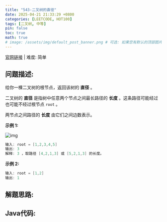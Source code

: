 ```yaml
---
title: "543-二叉树的直径"
date: 2025-04-21 21:33:29 +0800
categories: [LEETCODE, HOT100]
tags: [二叉树, 中等]
pin: false
toc: true
math: true
# image: /assets/img/default_post_banner.png # 可选: 如果您有默认的顶部图片，取消注释并修改路径
---
```


[官网链接](https://leetcode.cn/problems/diameter-of-binary-tree/) \| 难度: 简单

## 问题描述: 

给你一棵二叉树的根节点，返回该树的 **直径** 。

二叉树的 **直径** 是指树中任意两个节点之间最长路径的 **长度** 。这条路径可能经过也可能不经过根节点 `root` 。

两节点之间路径的 **长度** 由它们之间边数表示。

**示例 1:**

![img](../../assets/imgs/diamtree.jpg)

```java
输入: root = [1,2,3,4,5]
输出: 3
解释: 3 ，取路径 [4,2,1,3] 或 [5,2,1,3] 的长度。
```

**示例 2:**

```java
输入: root = [1,2]
输出: 1
```

## 解题思路: 



## Java代码: 

